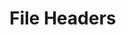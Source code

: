 # File Headers
<!-- TODO: Specify the general format of file headers including title (filename), author, optional license/copyright notice, etc/. -->
<!-- TODO: Include an example file for each language, such as cpp, python, bash, etc. -->
